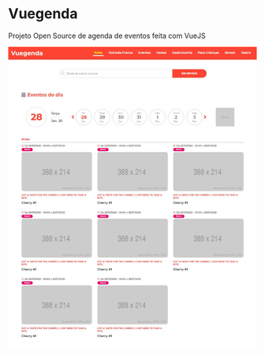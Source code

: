 # Vuegenda

Projeto Open Source de agenda de eventos feita com VueJS

![alt text](https://raw.githubusercontent.com/AlbreisNetwork/agenda/master/screenshot.jpg)
